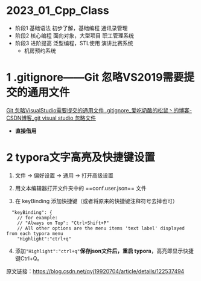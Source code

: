 # 2023_01_Cpp_Class

* 阶段1 基础语法    初步了解，基础编程  通讯录管理
* 阶段2 核心编程    面向对象，大型项目  职工管理系统
* 阶段3 进阶提高    泛型编程，STL使用   演讲比赛系统
  * 机房预约系统

# 1 .gitignore——Git 忽略VS2019需要提交的通用文件

[Git 忽略VisualStudio需要提交的通用文件 .gitignore_爱吃奶酪的松鼠丶的博客-CSDN博客_git visual studio 忽略文件](https://blog.csdn.net/csdn2990/article/details/122696324?spm=1001.2101.3001.6650.7&utm_medium=distribute.pc_relevant.none-task-blog-2~default~BlogCommendFromBaidu~Rate-7-122696324-blog-83313148.pc_relevant_3mothn_strategy_and_data_recovery&depth_1-utm_source=distribute.pc_relevant.none-task-blog-2~default~BlogCommendFromBaidu~Rate-7-122696324-blog-83313148.pc_relevant_3mothn_strategy_and_data_recovery&utm_relevant_index=8)

* **直接借用**

# 2 typora文字高亮及快捷键设置

1.  文件 -> 偏好设置 -> 通用 -> 打开高级设置

2.  用文本编辑器打开文件夹中的 ==conf.user.json== 文件

3.  在 keyBinding 添加快捷键（或者将原来的快捷键注释符号去掉也可）

   ```
     "keyBinding": {
       // for example: 
       // "Always on Top": "Ctrl+Shift+P"
       // All other options are the menu items 'text label' displayed from each typora menu
       "Highlight":"ctrl+q"
   ```

4. 添加`"Highlight":"ctrl+q"`**保存json文件后，重启 typora**，高亮即显示快捷键Ctrl+Q。

原文链接：https://blog.csdn.net/qyj19920704/article/details/122537494